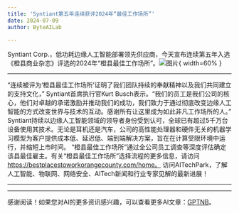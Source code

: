 ```yaml
---
title: 'Syntiant第五年连续获评2024年“最佳工作场所”'
date: 2024-07-09
author: ByteAILab

---
```


Syntiant Corp.，低功耗边缘人工智能部署领先供应商，今天宣布连续第五年入选《橙县商业杂志》评选的2024年“橙县最佳工作场所”。![图片](https://ai-techpark.com/wp-content/uploads/2024/07/Syntiant-960x540.jpg){ width=60% }

---
“连续被评为‘橙县最佳工作场所’证明了我们团队持续的奉献精神以及我们共同建立的支持文化，” Syntiant首席执行官Kurt Busch表示。“我们的员工是我们公司的核心，他们对卓越的承诺激励并推动我们的成功，我们致力于通过彻底改变边缘人工智能的方式改变世界与技术的互动。感谢所有让这里成为如此非凡工作场所的人。”
Syntiant持续以边缘人工智能领域的领导者身份受到认可，全球已有超过5千万台设备使用其技术。无论是耳机还是汽车，公司的高性能处理器和硬件无关的机器学习模型为客户提供成本低、延迟低、端到端解决方案，旨在在计算受限环境中运行，并缩短上市时间。
“橙县最佳工作场所”通过全公司员工调查等深度评估确定该县最佳雇主。有关“橙县最佳工作场所”选择流程的更多信息，请访问 https://bestplacestoworkorangecounty.com/home。
访问AITechPark，了解人工智能、物联网、网络安全、AITech新闻和行业专家见解的最新进展！

---
---
感谢阅读！如果您对AI的更多资讯感兴趣，可以查看更多AI文章：[GPTNB](https://gptnb.com)。